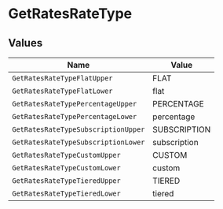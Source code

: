 # GetRatesRateType


## Values

| Name                                | Value                               |
| ----------------------------------- | ----------------------------------- |
| `GetRatesRateTypeFlatUpper`         | FLAT                                |
| `GetRatesRateTypeFlatLower`         | flat                                |
| `GetRatesRateTypePercentageUpper`   | PERCENTAGE                          |
| `GetRatesRateTypePercentageLower`   | percentage                          |
| `GetRatesRateTypeSubscriptionUpper` | SUBSCRIPTION                        |
| `GetRatesRateTypeSubscriptionLower` | subscription                        |
| `GetRatesRateTypeCustomUpper`       | CUSTOM                              |
| `GetRatesRateTypeCustomLower`       | custom                              |
| `GetRatesRateTypeTieredUpper`       | TIERED                              |
| `GetRatesRateTypeTieredLower`       | tiered                              |